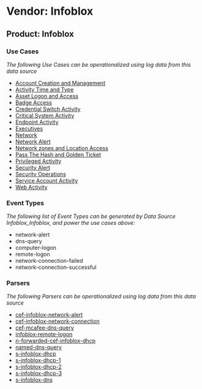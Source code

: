 Vendor: Infoblox
================
Product: Infoblox
-----------------

### Use Cases

_The following Use Cases can be operationalized using log data from this data source_

* [Account Creation and Management](../UseCases/usecase_account_creation_and_management.md)
* [Activity Time  and Type](../UseCases/usecase_activity_time__and_type.md)
* [Asset Logon and Access](../UseCases/usecase_asset_logon_and_access.md)
* [Badge Access](../UseCases/usecase_badge_access.md)
* [Credential Switch Activity](../UseCases/usecase_credential_switch_activity.md)
* [Critical System Activity](../UseCases/usecase_critical_system_activity.md)
* [Endpoint Activity](../UseCases/usecase_endpoint_activity.md)
* [Executives](../UseCases/usecase_executives.md)
* [Network](../UseCases/usecase_network.md)
* [Network Alert](../UseCases/usecase_network_alert.md)
* [Network zones and Location Access](../UseCases/usecase_network_zones_and_location_access.md)
* [Pass The Hash and Golden Ticket](../UseCases/usecase_pass_the_hash_and_golden_ticket.md)
* [Privileged Activity](../UseCases/usecase_privileged_activity.md)
* [Security Alert](../UseCases/usecase_security_alert.md)
* [Security Operations](../UseCases/usecase_security_operations.md)
* [Service Account Activity](../UseCases/usecase_service_account_activity.md)
* [Web Activity](../UseCases/usecase_web_activity.md)


### Event Types

_The following list of Event Types can be generated by Data Source Infoblox_Infoblox, and power the use cases above:_

- network-alert
- dns-query
- computer-logon
- remote-logon
- network-connection-failed
- network-connection-successful


### Parsers

_The following Parsers can be operationalized using log data from this data source_

* [cef-infoblox-network-alert](../Parsers/parserContent_cef-infoblox-network-alert.md)
* [cef-infoblox-network-connection](../Parsers/parserContent_cef-infoblox-network-connection.md)
* [cef-mcafee-dns-query](../Parsers/parserContent_cef-mcafee-dns-query.md)
* [infoblox-remote-logon](../Parsers/parserContent_infoblox-remote-logon.md)
* [n-forwarded-cef-infoblox-dhcp](../Parsers/parserContent_n-forwarded-cef-infoblox-dhcp.md)
* [named-dns-query](../Parsers/parserContent_named-dns-query.md)
* [s-infoblox-dhcp](../Parsers/parserContent_s-infoblox-dhcp.md)
* [s-infoblox-dhcp-1](../Parsers/parserContent_s-infoblox-dhcp-1.md)
* [s-infoblox-dhcp-2](../Parsers/parserContent_s-infoblox-dhcp-2.md)
* [s-infoblox-dhcp-3](../Parsers/parserContent_s-infoblox-dhcp-3.md)
* [s-infoblox-dns](../Parsers/parserContent_s-infoblox-dns.md)
